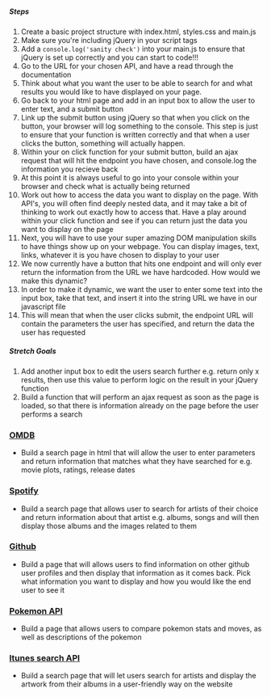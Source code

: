 ##### Steps

1. Create a basic project structure with index.html, styles.css and main.js
1. Make sure you're including jQuery in your script tags
1. Add a ```console.log('sanity check')``` into your main.js to ensure that jQuery is set up correctly and you can start to code!!!
1. Go to the URL for your chosen API, and have a read through the documentation
1. Think about what you want the user to be able to search for and what results you would like to have displayed on your page.
1. Go back to your html page and add in an input box to allow the user to enter text, and a submit button
1. Link up the submit button using jQuery so that when you click on the button, your browser will log something to the console. This step is just to ensure that your function is written correctly and that when a user clicks the button, something will actually happen.
1. Within your on click function for your submit button, build an ajax request that will hit the endpoint you have chosen, and console.log the information you recieve back
1. At this point it is always useful to go into your console within your browser and check what is actually being returned
1. Work out how to access the data you want to display on the page. With API's, you will often find deeply nested data, and it may take a bit of thinking to work out exactly how to access that. Have a play around within your click function and see if you can return just the data you want to display on the page
1. Next, you will have to use your super amazing DOM manipulation skills to have things show up on your webpage. You can display images, text, links, whatever it is you have chosen to display to your user
1. We now currently have a button that hits one endpoint and will only ever return the information from the URL we have hardcoded. How would we make this dynamic?
1. In order to make it dynamic, we want the user to enter some text into the input box, take that text, and insert it into the string URL we have in our javascript file
1. This will mean that when the user clicks submit, the endpoint URL will contain the parameters the user has specified, and return the data the user has requested


##### Stretch Goals

1. Add another input box to edit the users search further e.g. return only x results, then use this value to perform logic on the result in your jQuery function
1. Build a function that will perform an ajax request as soon as the page is loaded, so that there is information already on the page before the user performs a search

### [OMDB](http://www.omdbapi.com/)

- Build a search page in html that will allow the user to enter parameters and return information that matches what they have searched for e.g. movie plots, ratings, release dates

### [Spotify](https://developer.spotify.com/web-api/)

- Build a search page that allows user to search for artists of their choice and return information about that artist e.g. albums, songs and will then display those albums and the images related to them

### [Github](https://developer.github.com/v3/)

- Build a page that will allows users to find information on other github user profiles and then display that information as it comes back. Pick what information you want to display and how you would like the end user to see it

### [Pokemon API](http://pokeapi.co/)

- Build a page that allows users to compare pokemon stats and moves, as well as descriptions of the pokemon

### [Itunes search API](https://www.apple.com/itunes/affiliates/resources/documentation/itunes-store-web-service-search-api.html#searchexamples)

- Build a search page that will let users search for artists and display the artwork from their albums in a user-friendly way on the website
